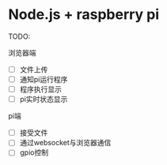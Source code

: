 # Node.js + raspberry pi
TODO:

浏览器端

- [ ] 文件上传
- [ ] 通知pi运行程序
- [ ] 程序执行显示
- [ ] pi实时状态显示

pi端

- [ ] 接受文件
- [ ] 通过websocket与浏览器通信
- [ ] gpio控制
